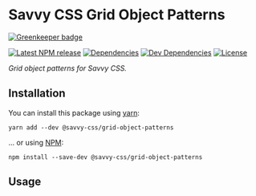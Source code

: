 # Savvy CSS Grid Object Patterns

[![Greenkeeper badge](https://badges.greenkeeper.io/savvy-css/grid-objects.svg)](https://greenkeeper.io/)

[![Latest NPM release][npm-badge]][npm-badge-url]
[![Dependencies][dependencies-badge]][dependencies-badge-url]
[![Dev Dependencies][devDependencies-badge]][devDependencies-badge-url]
[![License][license-badge]][license-badge-url]

_Grid object patterns for Savvy CSS._

## Installation

You can install this package using [yarn](https://yarnpkg.com/en/docs/install):

```shell
yarn add --dev @savvy-css/grid-object-patterns
```

... or using [NPM](https://docs.npmjs.com/getting-started/installing-node):

```shell
npm install --save-dev @savvy-css/grid-object-patterns
```

## Usage


[npm-badge]: https://img.shields.io/npm/v/@savvy-css/@savvy-css/grid-object-patterns.svg
[npm-badge-url]: https://www.npmjs.com/package/@savvy-css/@savvy-css/grid-object-patterns
[license-badge]: https://img.shields.io/npm/l/@savvy-css/@savvy-css/grid-object-patterns.svg
[license-badge-url]: LICENSE
[dependencies-badge]: https://img.shields.io/david/savvy-css/@savvy-css/grid-object-patterns.svg
[dependencies-badge-url]: https://david-dm.org/savvy-css/@savvy-css/grid-object-patterns
[devDependencies-badge]: https://img.shields.io/david/dev/savvy-css/@savvy-css/grid-object-patterns.svg
[devDependencies-badge-url]: https://david-dm.org/savvy-css/@savvy-css/grid-object-patterns#info=devDependencies

